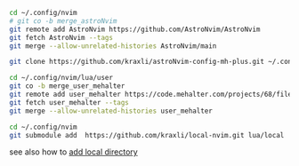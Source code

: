 
```zsh
cd ~/.config/nvim
# git co -b merge_astroNvim
git remote add AstroNvim https://github.com/AstroNvim/AstroNvim
git fetch AstroNvim --tags
git merge --allow-unrelated-histories AstroNvim/main
``` 

```zsh
git clone https://github.com/kraxli/astroNvim-config-mh-plus.git ~/.config/nvim/lua/user/
```

```zsh
cd ~/.config/nvim/lua/user
git co -b merge_user_mehalter
git remote add user_mehalter https://code.mehalter.com/projects/68/files
git fetch user_mehalter --tags
git merge --allow-unrelated-histories user_mehalter
```

```zsh
cd ~/.config/nvim
git submodule add  https://github.com/kraxli/local-nvim.git lua/local
```

see also how to [add local directory](https://github.com/kraxli/home_dave)
